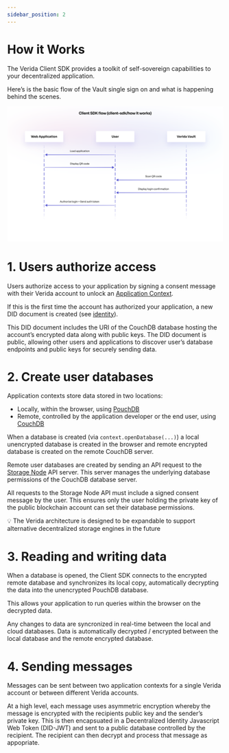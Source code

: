 ```yaml
---
sidebar_position: 2
---
```

# How it Works

The Verida Client SDK provides a toolkit of self-sovereign capabilities to your decentralized application.

Here’s is the basic flow of the Vault single sign on and what is happening behind the scenes.

![client-sdk_how-it-works.png](how_it_works/client_sdk_how_it_works.png)

# 1. Users authorize access

Users authorize access to your application by signing a consent message with their Verida account to unlock an [Application Context](../concepts/application_contexts.md).

If this is the first time the account has authorized your application, a new DID document is created (see [identity](../concepts/accounts_and_identity.md)).

This DID document includes the URI of the CouchDB database hosting the account’s encrypted data along with public keys. The DID document is public, allowing other users and applications to discover user’s database endpoints and public keys for securely sending data.

# 2. Create user databases

Application contexts store data stored in two locations:

- Locally, within the browser, using [PouchDB](https://pouchdb.com/)
- Remote, controlled by the application developer or the end user, using [CouchDB](https://couchdb.apache.org/)

When a database is created (via `context.openDatabase(...)`) a local unencrypted database is created in the browser and remote encrypted database is created on the remote CouchDB server.

Remote user databases are created by sending an API request to the [Storage Node](../storage_node.md) API server. This server manages the underlying database permissions of the CouchDB database server.

All requests to the Storage Node API must include a signed consent message by the user. This ensures only the user holding the private key of the public blockchain account can set their database permissions.

<aside>
💡 The Verida architecture is designed to be expandable to support alternative decentralized storage engines in the future

</aside>

# 3. Reading and writing data

When a database is opened, the Client SDK connects to the encrypted remote database and synchronizes its local copy, automatically decrypting the data into the unencrypted PouchDB database.

This allows your application to run queries within the browser on the decrypted data.

Any changes to data are syncronized in real-time between the local and cloud databases. Data is automatically decrypted / encrypted between the local database and the remote encrypted database.

# 4. Sending messages

Messages can be sent between two application contexts for a single Verida account or between different Verida accounts.

At a high level, each message uses asymmetric encryption whereby the message is encrypted with the recipients public key and the sender’s private key. This is then encapsuated in a Decentralized Identity Javascript Web Token (DID-JWT) and sent to a public database controlled by the recipient. The recipient can then decrypt and process that message as appopriate.